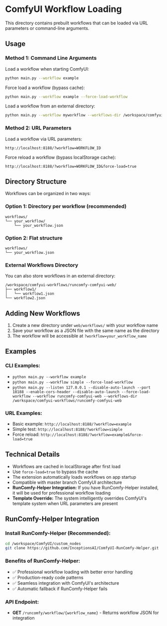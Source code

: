 # ComfyUI Workflow Loading

This directory contains prebuilt workflows that can be loaded via URL parameters or command-line arguments.

## Usage

### Method 1: Command Line Arguments

Load a workflow when starting ComfyUI:

```bash
python main.py --workflow example
```

Force load a workflow (bypass cache):

```bash
python main.py --workflow example --force-load-workflow
```

Load a workflow from an external directory:

```bash
python main.py --workflow myworkflow --workflows-dir /workspace/comfyui-workflows/runcomfy-comfyui-web
```

### Method 2: URL Parameters

Load a workflow via URL parameters:

```
http://localhost:8188/?workflow=WORKFLOW_ID
```

Force reload a workflow (bypass localStorage cache):

```
http://localhost:8188/?workflow=WORKFLOW_ID&force-load=true
```

## Directory Structure

Workflows can be organized in two ways:

### Option 1: Directory per workflow (recommended)
```
workflows/
└── your_workflow/
    └── your_workflow.json
```

### Option 2: Flat structure
```
workflows/
└── your_workflow.json
```

### External Workflows Directory
You can also store workflows in an external directory:
```
/workspace/comfyui-workflows/runcomfy-comfyui-web/
├── workflow1/
│   └── workflow1.json
└── workflow2.json
```

## Adding New Workflows

1. Create a new directory under `web/workflows/` with your workflow name
2. Save your workflow as a JSON file with the same name as the directory
3. The workflow will be accessible at `?workflow=your_workflow_name`

## Examples

### CLI Examples:
- `python main.py --workflow example`
- `python main.py --workflow simple --force-load-workflow`
- `python main.py --listen 127.0.0.1 --disable-auto-launch --port 18188 --enable-cors-header --disable-auto-launch --force-load-workflow --workflow runcomfy-comfyui-web --workflows-dir /workspace/comfyui-workflows/runcomfy-comfyui-web`

### URL Examples:
- Basic example: `http://localhost:8188/?workflow=example`
- Simple test: `http://localhost:8188/?workflow=simple`
- Force reload: `http://localhost:8188/?workflow=example&force-load=true`

## Technical Details

- Workflows are cached in localStorage after first load
- Use `force-load=true` to bypass the cache
- The extension automatically loads workflows on app startup
- Compatible with master branch ComfyUI architecture
- **RunComfy-Helper Integration:** If you have RunComfy-Helper installed, it will be used for professional workflow loading
- **Template Override:** The system intelligently overrides ComfyUI's template system when URL parameters are present

## RunComfy-Helper Integration

### Install RunComfy-Helper (Recommended):
```bash
cd /workspace/ComfyUI/custom_nodes
git clone https://github.com/InceptionsAI/ComfyUI-RunComfy-Helper.git
```

### Benefits of RunComfy-Helper:
- ✅ Professional workflow loading with better error handling
- ✅ Production-ready code patterns
- ✅ Seamless integration with ComfyUI's architecture
- ✅ Automatic fallback if RunComfy-Helper fails

### API Endpoint:
- **GET** `/runcomfy/workflow/{workflow_name}` - Returns workflow JSON for integration